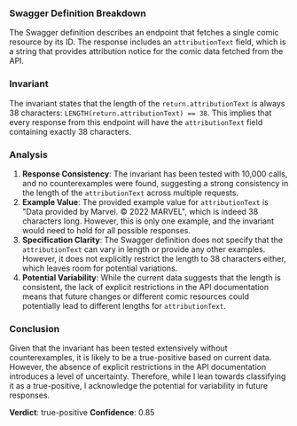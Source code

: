 ### Swagger Definition Breakdown
The Swagger definition describes an endpoint that fetches a single comic resource by its ID. The response includes an `attributionText` field, which is a string that provides attribution notice for the comic data fetched from the API.

### Invariant
The invariant states that the length of the `return.attributionText` is always 38 characters: `LENGTH(return.attributionText) == 38`. This implies that every response from this endpoint will have the `attributionText` field containing exactly 38 characters.

### Analysis
1. **Response Consistency**: The invariant has been tested with 10,000 calls, and no counterexamples were found, suggesting a strong consistency in the length of the `attributionText` across multiple requests.
2. **Example Value**: The provided example value for `attributionText` is "Data provided by Marvel. © 2022 MARVEL", which is indeed 38 characters long. However, this is only one example, and the invariant would need to hold for all possible responses.
3. **Specification Clarity**: The Swagger definition does not specify that the `attributionText` can vary in length or provide any other examples. However, it does not explicitly restrict the length to 38 characters either, which leaves room for potential variations.
4. **Potential Variability**: While the current data suggests that the length is consistent, the lack of explicit restrictions in the API documentation means that future changes or different comic resources could potentially lead to different lengths for `attributionText`.

### Conclusion
Given that the invariant has been tested extensively without counterexamples, it is likely to be a true-positive based on current data. However, the absence of explicit restrictions in the API documentation introduces a level of uncertainty. Therefore, while I lean towards classifying it as a true-positive, I acknowledge the potential for variability in future responses. 

**Verdict**: true-positive
**Confidence**: 0.85
